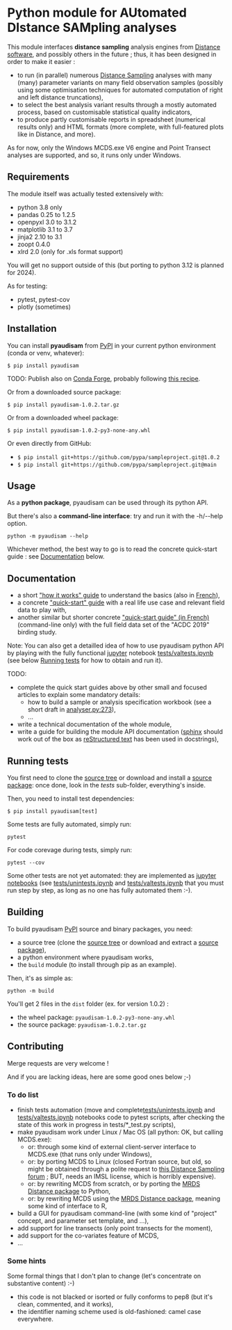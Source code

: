 # Python module for AUtomated DIstance SAMpling analyses

This module interfaces **distance sampling** analysis engines from [Distance software](https://distancesampling.org/), and possibly others in the future ; thus, it has been designed in order to make it easier :
* to run (in parallel) numerous [Distance Sampling](https://en.wikipedia.org/wiki/Distance_sampling) analyses with many (many) parameter variants on many field observation samples
  (possibly using some optimisation techniques for automated computation of right and left distance truncations),
* to select the best analysis variant results through a mostly automated process, based on customisable statistical
  quality indicators,
* to produce partly customisable reports in spreadsheet (numerical results only) and HTML formats
  (more complete, with full-featured plots like in Distance, and more).

As for now, only the Windows MCDS.exe V6 engine and Point Transect analyses are supported, and so, it runs only under Windows.

## Requirements

The module itself was actually tested extensively with:
* python 3.8 only
* pandas 0.25 to 1.2.5
* openpyxl 3.0 to 3.1.2
* matplotlib 3.1 to 3.7
* jinja2 2.10 to 3.1
* zoopt 0.4.0
* xlrd 2.0 (only for .xls format support)

You will get no support outside of this (but porting to python 3.12 is planned for 2024).

As for testing:
* pytest, pytest-cov
* plotly (sometimes)

## Installation

You can install **pyaudisam** from [PyPI](https://pypi.org/project/pyaudisam/) in your current python environment (conda or venv, whatever):

`$ pip install pyaudisam`

TODO: Publish also on [Conda Forge](https://conda-forge.org/), probably following [this recipe](https://jacobtomlinson.dev/posts/2020/publishing-open-source-python-packages-on-github-pypi-and-conda-forge/#conda-forge).  

Or from a downloaded source package:

`$ pip install pyaudisam-1.0.2.tar.gz`

Or from a downloaded wheel package:

`$ pip install pyaudisam-1.0.2-py3-none-any.whl`

Or even directly from GitHub:

* `$ pip install git+https://github.com/pypa/sampleproject.git@1.0.2`
* `$ pip install git+https://github.com/pypa/sampleproject.git@main`

## Usage

As a **python package**, pyaudisam can be used through its python API.

But there's also a **command-line interface**: try and run it with the -h/--help option.

`python -m pyaudisam --help`

Whichever method, the best way to go is to read the concrete quick-start guide : see [Documentation](#documentation) below.

## Documentation

* a short ["how it works" guide](https://github.com/denmedius/pyaudisam/blob/main/docs/how-it-works/how-it-works-en.md) to understand the basics (also in [French](https://github.com/denmedius/pyaudisam/blob/main/docs/how-it-works/how-it-works-fr.md)),
* a concrete ["quick-start" guide](https://github.com/denmedius/pyaudisam/blob/main/docs/howto-acdc19-nat/howto.md) with a real life use case and relevant field data to play with,
* another similar but shorter concrete ["quick-start guide" (in French)](http://jpmeuret.free.fr/ds/acdc19/materiau-public.zip) (command-line only) with the full field data set of the "ACDC 2019" birding study.

Note: You can also get a detailled idea of how to use pyaudisam python API by playing with the fully functional [jupyter](https://jupyter.org/) notebook [tests/valtests.ipynb](https://github.com/denmedius/pyaudisam/blob/main/tests/valtests.ipynb) (see below [Running tests](#running-tests) for how to obtain and run it).

TODO:
* complete the quick start guides above by other small and focused articles to explain some mandatory details:
  - how to build a sample or analysis specification workbook (see a short draft in [analyser.py:273](https://github.com/denmedius/pyaudisam/blob/main/pyaudisam/analyser.py)),
  - ...
* write a technical documentation of the whole module,
* write a guide for building the module API documentation ([sphinx](https://www.sphinx-doc.org/) should work out of the box as [reStructured text](https://en.wikipedia.org/wiki/ReStructuredText) has been used in docstrings),

## Running tests

You first need to clone the [source tree](https://github.com/denmedius/pyaudisam) or download and install a [source package](https://pypi.org/project/pyaudisam/#files): once done, look in the _tests_ sub-folder, everything's inside.

Then, you need to install test dependencies:

`$ pip install pyaudisam[test]`

Some tests are fully automated, simply run:

  `pytest`

For code corevage during tests, simply run:

  `pytest --cov`

Some other tests are not yet automated: they are implemented as [jupyter notebooks](https://jupyter.org/) (see [tests/unintests.ipynb](https://github.com/denmedius/pyaudisam/blob/main/tests/unintests.ipynb) and [tests/valtests.ipynb](https://github.com/denmedius/pyaudisam/blob/main/tests/valtests.ipynb) that you must run step by step, as long as no one has fully automated them :-).

## Building

To build pyaudisam [PyPI](https://pypi.org/project/pyaudisam/) source and binary packages, you need:
* a source tree (clone the [source tree](https://github.com/denmedius/pyaudisam) or download and extract a [source package](https://pypi.org/project/pyaudisam/#files)),
* a python environment where pyaudisam works,
* the `build` module (to install through pip as an example).

Then, it's as simple as:

`python -m build`

You'll get 2 files in the `dist` folder (ex. for version 1.0.2) :
* the wheel package: `pyaudisam-1.0.2-py3-none-any.whl`
* the source package: `pyaudisam-1.0.2.tar.gz`

## Contributing

Merge requests are very welcome !

And if you are lacking ideas, here are some good ones below ;-)

### To do list

* finish tests automation (move and complete[tests/unintests.ipynb](https://github.com/denmedius/pyaudisam/blob/main/tests/unintests.ipynb) and [tests/valtests.ipynb](https://github.com/denmedius/pyaudisam/blob/main/tests/valtests.ipynb) notebooks code to pytest scripts, after checking the state of this work in progress in tests/\*\_test.py scripts),
* make pyaudisam work under Linux / Mac OS (all python: OK, but calling MCDS.exe):
  - or: through some kind of external client-server interface to MCDS.exe (that runs only under Windows),
  - or: by porting MCDS to Linux (closed Fortran source, but old, so might be obtained through a polite request to [this Distance Sampling forum](https://groups.google.com/g/distance-sampling) ; BUT, needs an IMSL license, which is horribly expensive).
  - or: by rewriting MCDS from scratch, or by porting the [MRDS Distance package](https://distancesampling.org/) to Python,
  - or: by rewriting MCDS using the [MRDS Distance package](https://distancesampling.org/), meaning some kind of interface to R,
* build a GUI for pyaudisam command-line (with some kind of "project" concept, and parameter set template, and ...),
* add support for line transects (only point transects for the moment),
* add support for the co-variates feature of MCDS,
* ...

### Some hints

Some formal things that I don't plan to change (let's concentrate on substantive content) :-)
* this code is not blacked or isorted or fully conforms to pep8 (but it's clean, commented, and it works),
* the identifier naming scheme used is old-fashioned: camel case everywhere.
